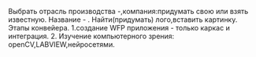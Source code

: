 Выбрать отрасль производства -,компания:придумать свою или взять известную. Название - . Найти(придумать) лого,вставить картинку.
Этапы конвейера.
 1.создание WFP приложения - только каркас и интеграция.
2. Изучение компьютерного зрения: openCV,LABVIEW,нейросетями.
